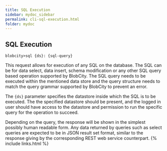 ```yaml
---
title: SQL Execution
sidebar: mydoc_sidebar
permalink: cli-sql-execution.html
folder: mydoc
---
```


## SQL Execution

```
blobcity>sql {ds}: {sql-query}
```

This request allows for execution of any SQL on the database. The SQL can be for data select, data insert, schema modification or any other SQL query based operation supported by BlobCity. The SQL query needs to be executed within the mentioned data store and the query structure needs to match the query grammar supported by BlobCity to prevent an error.

The `{ds}` parameter specifies the datastore inside which the SQL is to be executed. The the specified datastore should be present, and the logged in user should have access to the datastore and permission to run the specific query for the operation to succeed.

Depending on the query, the response will be shown in the simplest possibly human readable form. Any data returned by queries such as select queries are expected to be in JSON result set format, similar to the response giving by the corresponding REST web service counterpart.
{% include links.html %}
